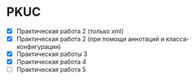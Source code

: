# PKUC

* [x] Практическая работа 2 (только xml)
* [x] Практическая работа 2 (при помощи аннотаций и класса-конфигурации)
* [x] Практическая работы 3
* [x] Практическая работа 4
* [ ] Практическая работа 5
